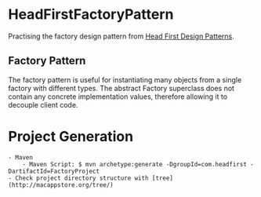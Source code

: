 # HeadFirstFactoryPattern

Practising the factory design pattern from [Head First Design Patterns](http://shop.oreilly.com/product/9780596007126.do). 

## Factory Pattern
The factory pattern is useful for instantiating many objects from a single factory with different types. The abstract Factory superclass does not contain any concrete implementation values, therefore allowing it to decouple client code.

# Project Generation
	- Maven
		- Maven Script: $ mvn archetype:generate -DgroupId=com.headfirst -DartifactId=FactoryProject
	- Check project directory structure with [tree](http://macappstore.org/tree/)